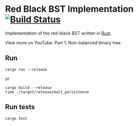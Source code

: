 # Red Black BST Implementation[![Build Status](https://travis-ci.com/kgrech/Rust-red-black-tree.svg?branch=master)](https://travis-ci.com/kgrech/Rust-red-black-tree)

Implementation of the red-black BST written in [Rust](https://www.rust-lang.org/).


View more on YouTube:
Part 1: Non-balanced binary tree

## Run
```
cargo run --release
```
or
```
cargo build --release
time ./target/release/mult_persistence
```
## Run tests
```
cargo test
```
